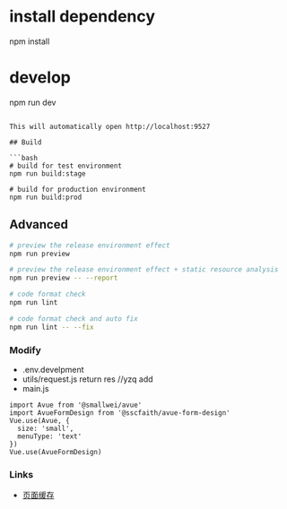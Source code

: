 # install dependency
npm install

# develop
npm run dev
```

This will automatically open http://localhost:9527

## Build

```bash
# build for test environment
npm run build:stage

# build for production environment
npm run build:prod
```

## Advanced

```bash
# preview the release environment effect
npm run preview

# preview the release environment effect + static resource analysis
npm run preview -- --report

# code format check
npm run lint

# code format check and auto fix
npm run lint -- --fix
```

### Modify
- .env.develpment
- utils/request.js  return res //yzq add
- main.js
```
import Avue from '@smallwei/avue'
import AvueFormDesign from '@sscfaith/avue-form-design'
Vue.use(Avue, {
  size: 'small',
  menuType: 'text'
})
Vue.use(AvueFormDesign)
```

### Links 
- [页面缓存](https://panjiachen.github.io/vue-element-admin-site/zh/guide/essentials/tags-view.html#visitedviews-cachedviews)
